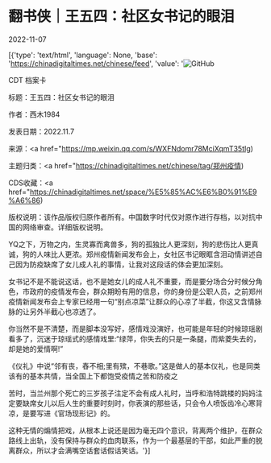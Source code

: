 # 翻书侠｜王五四：社区女书记的眼泪

2022-11-07

[{'type': 'text/html', 'language': None, 'base': 'https://chinadigitaltimes.net/chinese/feed', 'value': '![GitHub](https://chinadigitaltimes.net/chinese/files/2022/11/1f9b.png)

CDT 档案卡

标题：王五四：社区女书记的眼泪

作者：西木1984

发表日期：2022.11.7

来源：<a href="https://mp.weixin.qq.com/s/WXFNdomr78MciXqmT35tIg)

主题归类：<a href="https://chinadigitaltimes.net/chinese/tag/郑州疫情)

CDS收藏：<a href="https://chinadigitaltimes.net/space/%E5%85%AC%E6%B0%91%E9%A6%86)

版权说明：该作品版权归原作者所有。中国数字时代仅对原作进行存档，以对抗中国的网络审查。详细版权说明。





YQ之下，万物之内，生灵寡而禽兽多，狗的孤独比人更深刻，狗的悲伤比人更真诚，狗的人味比人更浓。郑州疫情新闻发布会上，女社区书记眼眶含泪动情讲述自己因为防疫缺席了女儿成人礼的事情，让我对这段话的体会更加深刻。

女书记不是不能说这话，也不是她女儿的成人礼不重要，而是要分场合分时候分角色，市政府的疫情发布会，群众期盼有用的信息，你的身份是公职人员，之前郑州疫情新闻发布会上专家已经用一句“别点凉菜”让群众的心凉了半截，你这又含情脉脉的让另外半截心也凉透了。

你当然不是不清楚，而是脚本没写好，感情戏没演好，也可能是年轻的时候琼瑶剧看多了，沉迷于琼瑶式的感情戏里:“绿萍，你失去的只是一条腿，而紫菱失去的，却是她的爱情啊!”

《仪礼》中说“邻有丧，舂不相;里有殡，不巷歌。”这是做人的基本仪礼，也是同类该有的基本共情，当全国上下都饱受疫情之苦和防疫之

苦时，当兰州那个死亡的三岁孩子注定不会有成人礼时，当呼和浩特跳楼的妈妈注定要缺席女儿以后人生的重要时刻时，你表演的那些话，只会令人喷饭齿冷心寒背凉，是要写进《官场现形记》的。

这种无情的煽情把戏，从根本上说还是因为毫无四个意识，背离两个维护，在群众路线上出轨，没有保持与群众的血肉联系，作为一个最基层的干部，如此严重的脱离群众，所以才会满嘴空话套话假话笑话。'}]